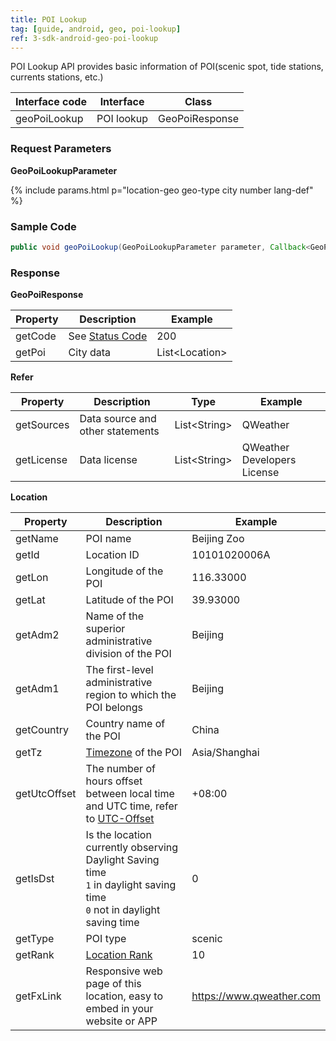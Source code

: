 ```yaml
---
title: POI Lookup
tag: [guide, android, geo, poi-lookup]
ref: 3-sdk-android-geo-poi-lookup
---
```


POI Lookup API provides basic information of POI(scenic spot, tide stations, currents stations, etc.)

| Interface code| Interface  | Class |
| ----------- | --------------- | ---------- |
| geoPoiLookup| POI lookup  | GeoPoiResponse |

### Request Parameters

**GeoPoiLookupParameter**

{% include params.html p="location-geo geo-type city number lang-def" %}

### Sample Code

```java
public void geoPoiLookup(GeoPoiLookupParameter parameter, Callback<GeoPoiResponse> callback);
```

### Response

**GeoPoiResponse**

| Property | Description | Example |
| ---------- | -------- | --------------- |
| getCode | See [Status Code](/en/docs/resource/status-code/) | 200 |
| getPoi | City data | List&lt;Location&gt; |


**Refer**

| Property | Description  |  Type |  Example  |
| ---------- | ----------- | ------------------ | ------------ |
| getSources | Data source and other statements  | List&lt;String&gt; | QWeather     |
| getLicense | Data license     | List&lt;String&gt; | QWeather Developers License |


**Location**

| Property | Description | Example |
| ------------ | ----------------------- | --------- |
| getName | POI name | Beijing Zoo |
| getId | Location ID | 10101020006A |
| getLon | Longitude of the POI | 116.33000 |
| getLat | Latitude of the POI | 39.93000 |
| getAdm2 | Name of the superior administrative division of the POI | Beijing |
| getAdm1 | The first-level administrative region to which the POI belongs | Beijing |
| getCountry | Country name of the POI | China |
| getTz | [Timezone](/en/docs/resource/glossary/#timezone) of the POI | Asia/Shanghai |
| getUtcOffset | The number of hours offset between local time and UTC time, refer to [UTC-Offset](/en/docs/resource/glossary/#utc-offset) | +08:00 |
| getIsDst | Is the location currently observing Daylight Saving time<br />`1` in daylight saving time <br /> `0` not in daylight saving time | 0 |
| getType | POI type | scenic |
| getRank | [Location Rank](/en/docs/resource/glossary/#rank) | 10 |
| getFxLink | Responsive web page of this location, easy to embed in your website or APP | https://www.qweather.com |
